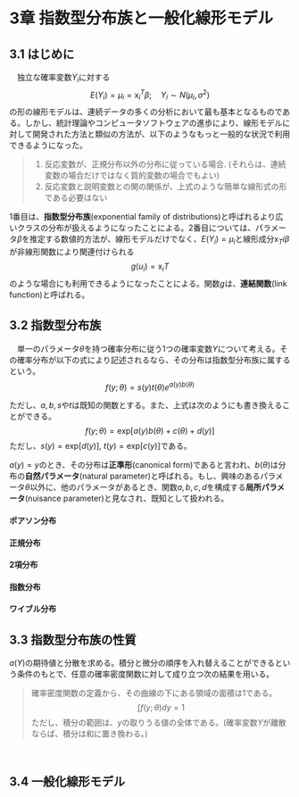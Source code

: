 # 3章 指数型分布族と一般化線形モデル

## 3.1 はじめに
　独立な確率変数$Y_{i}$に対する
$$
E\left(Y_{i}\right) = {\mu}_{i} = {{\mathrm {x}}_{i}}^{T} \beta; \quad Y_{i} \sim N\left( {\mu}_{i}, {\sigma}^{2} \right)
$$
の形の線形モデルは、連続データの多くの分析において最も基本となるものである。しかし、統計理論やコンピュータソフトウェアの進歩により、線形モデルに対して開発された方法と類似の方法が、以下のようなもっと一般的な状況で利用できるようになった。

> 1. 反応変数が、正規分布以外の分布に従っている場合. (それらは、連続変数の場合だけではなく質的変数の場合でもよい)
> 2. 反応変数と説明変数との関の関係が、上式のような簡単な線形式の形である必要はない

1番目は、**指数型分布族**(exponential family of distributions)と呼ばれるより広いクラスの分布が扱えるようになったことによる。2番目については、パラメータ$\beta$を推定する数値的方法が、線形モデルだけでなく、$E\left(Y_{i}\right) = {\mu}_{i}$と線形成分${\mathrm {x}}_{T}{i} \beta$が非線形関数により関連付けられる
$$
g\left(u_{i}\right) = {\mathrm {x}}_{i}{T}
$$
のような場合にも利用できるようになったことによる。関数$g$は、**連結関数**(link function)と呼ばれる。

## 3.2 指数型分布族
　単一のパラメータ$\theta$を持つ確率分布に従う1つの確率変数$Y$について考える。その確率分布が以下の式により記述されるなら、その分布は指数型分布族に属するという。
$$
f\left( y;\theta \right) = s\left( y \right)t\left( \theta \right)e^{ a\left( y \right) b\left( \theta \right) }
$$

ただし、$a,b,s$や$t$は既知の関数とする。また、上式は次のようにも書き換えることができる。
$$
f\left( y;\theta \right) = \mathrm {exp}\left[ a\left( y \right)b\left( \theta \right) + c\left( \theta \right) + d\left( y \right) \right]
$$
ただし、$s\left( y \right) = \mathrm {exp}\left[ d\left( y \right) \right]$, $t\left( y \right) = \mathrm {exp}\left[ c\left( y \right) \right]$である。

$a\left( y \right) = y$のとき、その分布は**正準形**(canonical form)であると言われ、$b\left( \theta \right)$は分布の**自然パラメータ**(natural parameter)と呼ばれる。もし、興味のあるパラメータ$\theta$以外に、他のパラメータがあるとき、関数$a,b,c,d$を構成する**局所パラメータ**(nuisance parameter)と見なされ、既知として扱われる。

#### ポアソン分布

#### 正規分布

#### 2項分布

#### 指数分布

#### ワイブル分布



## 3.3 指数型分布族の性質
$a\left( Y \right)$の期待値と分散を求める。積分と微分の順序を入れ替えることができるという条件のもとで、任意の確率密度関数に対して成り立つ次の結果を用いる。

> 確率密度関数の定義から、その曲線の下にある領域の面積は1である。
> $$
\int {f\left( y;\theta \right)dy} = 1
$$
> ただし、積分の範囲は、$y$の取りうる値の全体である。(確率変数$Y$が離散ならば、積分は和に置き換わる。)

<br>

> 

## 3.4 一般化線形モデル

